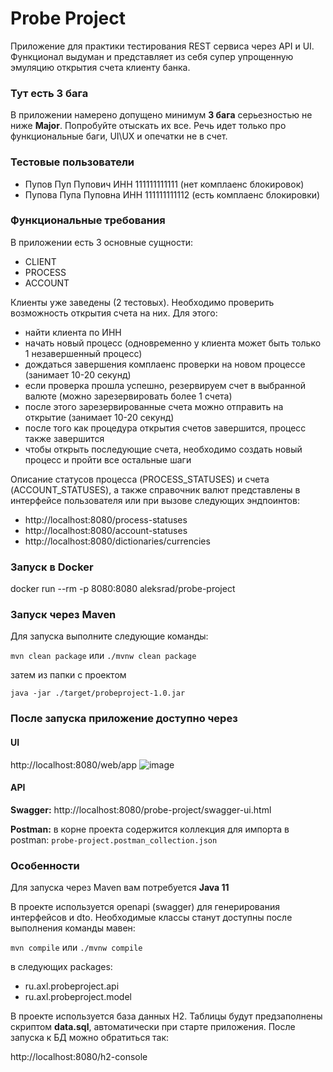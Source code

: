 # Probe Project

Приложение для практики тестирования REST сервиса через API и UI. Функционал выдуман
и представляет из себя супер упрощенную эмуляцию открытия счета клиенту банка.

### Тут есть 3 бага
В приложении намерено допущено минимум **3 бага** серьезностью не ниже **Major**.
Попробуйте отыскать их все. Речь идет только про функциональные баги,
UI\UX и опечатки не в счет.

### Тестовые пользователи
* Пупов Пуп Пупович ИНН 111111111111 (нет комплаенс блокировок)
* Пупова Пупа Пуповна ИНН 111111111112 (есть комплаенс блокировки)

### Функциональные требования
В приложении есть 3 основные сущности:
* CLIENT
* PROCESS
* ACCOUNT

Клиенты уже заведены (2 тестовых). Необходимо проверить возможность открытия счета
на них. Для этого:

* найти клиента по ИНН
* начать новый процесс (одновременно у клиента может быть только 1 незавершенный процесс)
* дождаться завершения комплаенс проверки на новом процессе (занимает 10-20 секунд)
* если проверка прошла успешно, резервируем счет в выбранной валюте (можно зарезервировать более 1 счета)
* после этого зарезервированные счета можно отправить на открытие (занимает 10-20 секунд)
* после того как процедура открытия счетов завершится, процесс также завершится
* чтобы открыть последующие счета, необходимо создать новый процесс и пройти все остальные шаги

Описание статусов процесса (PROCESS_STATUSES) и счета (ACCOUNT_STATUSES), а также
справочник валют представлены в интерфейсе пользователя или при вызове
следующих эндпоинтов:

* http://localhost:8080/process-statuses
* http://localhost:8080/account-statuses
* http://localhost:8080/dictionaries/currencies

### Запуск в Docker
docker run --rm -p 8080:8080 aleksrad/probe-project

### Запуск через Maven
Для запуска выполните следующие команды:

`mvn clean package` или `./mvnw clean package`

затем из папки с проектом

`java -jar ./target/probeproject-1.0.jar`

### После запуска приложение доступно через
#### UI
http://localhost:8080/web/app
![image](https://user-images.githubusercontent.com/10981830/164065630-d904793e-427b-4059-b6f5-d2e3edb1b278.png)
#### API
**Swagger:**
http://localhost:8080/probe-project/swagger-ui.html

**Postman:**
в корне проекта содержится коллекция для импорта в postman:
`probe-project.postman_collection.json`

### Особенности
Для запуска через Maven вам потребуется **Java 11**

В проекте используется openapi (swagger) для генерирования интерфейсов
и dto. Необходимые классы станут доступны после выполнения команды мавен:

`mvn compile` или `./mvnw compile`

в следующих packages:

* ru.axl.probeproject.api
* ru.axl.probeproject.model

В проекте используется база данных H2. Таблицы будут предзаполнены скриптом **data.sql**,
автоматически при старте приложения. После запуска к БД можно обратиться так:

http://localhost:8080/h2-console
